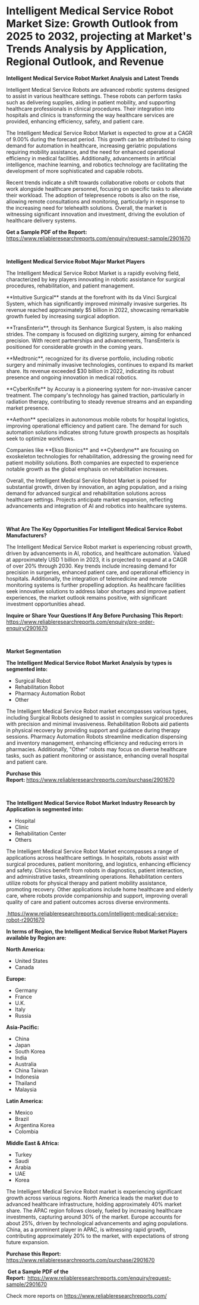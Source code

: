<p><h1>Intelligent Medical Service Robot Market Size: Growth Outlook from 2025 to 2032, projecting at Market's Trends Analysis by Application, Regional Outlook, and Revenue</h1></p><p><strong>Intelligent Medical Service Robot Market Analysis and Latest Trends</strong></p>
<p><p>Intelligent Medical Service Robots are advanced robotic systems designed to assist in various healthcare settings. These robots can perform tasks such as delivering supplies, aiding in patient mobility, and supporting healthcare professionals in clinical procedures. Their integration into hospitals and clinics is transforming the way healthcare services are provided, enhancing efficiency, safety, and patient care.</p><p>The Intelligent Medical Service Robot Market is expected to grow at a CAGR of 9.00% during the forecast period. This growth can be attributed to rising demand for automation in healthcare, increasing geriatric populations requiring mobility assistance, and the need for enhanced operational efficiency in medical facilities. Additionally, advancements in artificial intelligence, machine learning, and robotics technology are facilitating the development of more sophisticated and capable robots.</p><p>Recent trends indicate a shift towards collaborative robots or cobots that work alongside healthcare personnel, focusing on specific tasks to alleviate their workload. The adoption of telepresence robots is also on the rise, allowing remote consultations and monitoring, particularly in response to the increasing need for telehealth solutions. Overall, the market is witnessing significant innovation and investment, driving the evolution of healthcare delivery systems.</p></p>
<p><strong>Get a Sample PDF of the Report:&nbsp;</strong> <a href="https://www.reliableresearchreports.com/enquiry/request-sample/2901670?utm_campaign=2395&utm_medium=2&utm_source=Github&utm_content=ia&utm_term=16032025&utm_id=intelligent-medical-service-robot">https://www.reliableresearchreports.com/enquiry/request-sample/2901670</a></p>
<p>&nbsp;</p>
<p><strong>Intelligent Medical Service Robot Major Market Players</strong></p>
<p><p>The Intelligent Medical Service Robot Market is a rapidly evolving field, characterized by key players innovating in robotic assistance for surgical procedures, rehabilitation, and patient management. </p><p>**Intuitive Surgical** stands at the forefront with its da Vinci Surgical System, which has significantly improved minimally invasive surgeries. Its revenue reached approximately $5 billion in 2022, showcasing remarkable growth fueled by increasing surgical adoption.</p><p>**TransEnterix**, through its Senhance Surgical System, is also making strides. The company is focused on digitizing surgery, aiming for enhanced precision. With recent partnerships and advancements, TransEnterix is positioned for considerable growth in the coming years.</p><p>**Medtronic**, recognized for its diverse portfolio, including robotic surgery and minimally invasive technologies, continues to expand its market share. Its revenue exceeded $30 billion in 2022, indicating its robust presence and ongoing innovation in medical robotics.</p><p>**CyberKnife** by Accuray is a pioneering system for non-invasive cancer treatment. The company's technology has gained traction, particularly in radiation therapy, contributing to steady revenue streams and an expanding market presence.</p><p>**Aethon** specializes in autonomous mobile robots for hospital logistics, improving operational efficiency and patient care. The demand for such automation solutions indicates strong future growth prospects as hospitals seek to optimize workflows.</p><p>Companies like **Ekso Bionics** and **Cyberdyne** are focusing on exoskeleton technologies for rehabilitation, addressing the growing need for patient mobility solutions. Both companies are expected to experience notable growth as the global emphasis on rehabilitation increases.</p><p>Overall, the Intelligent Medical Service Robot Market is poised for substantial growth, driven by innovation, an aging population, and a rising demand for advanced surgical and rehabilitation solutions across healthcare settings. Projects anticipate market expansion, reflecting advancements and integration of AI and robotics into healthcare systems.</p></p>
<p>&nbsp;</p>
<p><strong>What Are The Key Opportunities For Intelligent Medical Service Robot Manufacturers?</strong></p>
<p><p>The Intelligent Medical Service Robot market is experiencing robust growth, driven by advancements in AI, robotics, and healthcare automation. Valued at approximately USD 1 billion in 2023, it is projected to expand at a CAGR of over 20% through 2030. Key trends include increasing demand for precision in surgeries, enhanced patient care, and operational efficiency in hospitals. Additionally, the integration of telemedicine and remote monitoring systems is further propelling adoption. As healthcare facilities seek innovative solutions to address labor shortages and improve patient experiences, the market outlook remains positive, with significant investment opportunities ahead.</p></p>
<p><strong>Inquire or Share Your Questions If Any Before Purchasing This Report:</strong> <a href="https://www.reliableresearchreports.com/enquiry/pre-order-enquiry/2901670?utm_campaign=2395&utm_medium=2&utm_source=Github&utm_content=ia&utm_term=16032025&utm_id=intelligent-medical-service-robot">https://www.reliableresearchreports.com/enquiry/pre-order-enquiry/2901670</a></p>
<p>&nbsp;</p>
<p><strong>Market Segmentation</strong></p>
<p><strong>The Intelligent Medical Service Robot Market Analysis by types is segmented into:</strong></p>
<p><ul><li> Surgical Robot</li><li>Rehabilitation Robot</li><li>Pharmacy Automation Robot</li><li>Other </li></ul></p>
<p><p>The Intelligent Medical Service Robot market encompasses various types, including Surgical Robots designed to assist in complex surgical procedures with precision and minimal invasiveness. Rehabilitation Robots aid patients in physical recovery by providing support and guidance during therapy sessions. Pharmacy Automation Robots streamline medication dispensing and inventory management, enhancing efficiency and reducing errors in pharmacies. Additionally, "Other" robots may focus on diverse healthcare tasks, such as patient monitoring or assistance, enhancing overall hospital and patient care.</p></p>
<p><strong>Purchase this Report:&nbsp;</strong><a href="https://www.reliableresearchreports.com/purchase/2901670?utm_campaign=2395&utm_medium=2&utm_source=Github&utm_content=ia&utm_term=16032025&utm_id=intelligent-medical-service-robot">https://www.reliableresearchreports.com/purchase/2901670</a></p>
<p>&nbsp;</p>
<p><strong>The Intelligent Medical Service Robot Market Industry Research by Application is segmented into:</strong></p>
<p><ul><li> Hospital</li><li>Clinic</li><li>Rehabilitation Center</li><li>Others </li></ul></p>
<p><p>The Intelligent Medical Service Robot Market encompasses a range of applications across healthcare settings. In hospitals, robots assist with surgical procedures, patient monitoring, and logistics, enhancing efficiency and safety. Clinics benefit from robots in diagnostics, patient interaction, and administrative tasks, streamlining operations. Rehabilitation centers utilize robots for physical therapy and patient mobility assistance, promoting recovery. Other applications include home healthcare and elderly care, where robots provide companionship and support, improving overall quality of care and patient outcomes across diverse environments.</p></p>
<p><a href="https://www.reliableresearchreports.com/intelligent-medical-service-robot-r2901670?utm_campaign=2395&utm_medium=2&utm_source=Github&utm_content=ia&utm_term=16032025&utm_id=intelligent-medical-service-robot">&nbsp;https://www.reliableresearchreports.com/intelligent-medical-service-robot-r2901670</a></p>
<p><strong>In terms of Region, the Intelligent Medical Service Robot Market Players available by Region are:</strong></p>
<p>
    <p> <strong> North America: </strong>
        <ul>
            <li>United States</li>
            <li>Canada</li>
        </ul>
        </p> 
    <p> <strong> Europe: </strong>
        <ul>
            <li>Germany</li>
            <li>France</li>
            <li>U.K.</li>
            <li>Italy</li>
            <li>Russia</li>
        </ul>
        </p> 
    <p> <strong> Asia-Pacific: </strong>
        <ul>
            <li>China</li>
            <li>Japan</li>
            <li>South Korea</li>
            <li>India</li>
            <li>Australia</li>
            <li>China Taiwan</li>
            <li>Indonesia</li>
            <li>Thailand</li>
            <li>Malaysia</li>
        </ul>
        </p> 
    <p> <strong> Latin America: </strong>
        <ul>
            <li>Mexico</li>
            <li>Brazil</li>
            <li>Argentina Korea</li>
            <li>Colombia</li>
        </ul>
        </p> 
    <p> <strong> Middle East & Africa: </strong>
        <ul>
            <li>Turkey</li>
            <li>Saudi</li>
            <li>Arabia</li>
            <li>UAE</li>
            <li>Korea</li>
        </ul>
    </p>
    </p>
<p><p>The Intelligent Medical Service Robot market is experiencing significant growth across various regions. North America leads the market due to advanced healthcare infrastructure, holding approximately 40% market share. The APAC region follows closely, fueled by increasing healthcare investments, capturing around 30% of the market. Europe accounts for about 25%, driven by technological advancements and aging populations. China, as a prominent player in APAC, is witnessing rapid growth, contributing approximately 20% to the market, with expectations of strong future expansion.</p></p>
<p><strong>Purchase this Report: </strong><a href="https://www.reliableresearchreports.com/purchase/2901670?utm_campaign=2395&utm_medium=2&utm_source=Github&utm_content=ia&utm_term=16032025&utm_id=intelligent-medical-service-robot">https://www.reliableresearchreports.com/purchase/2901670</a></p>
<p>&nbsp;<strong>Get a Sample PDF of the Report:&nbsp;&nbsp;</strong><a href="https://www.reliableresearchreports.com/enquiry/request-sample/2901670?utm_campaign=2395&utm_medium=2&utm_source=Github&utm_content=ia&utm_term=16032025&utm_id=intelligent-medical-service-robot">https://www.reliableresearchreports.com/enquiry/request-sample/2901670</a></p>
<p><strong></strong></p>
<p>Check more reports on <a href="https://www.reliableresearchreports.com/?utm_campaign=2395&utm_medium=2&utm_source=Github&utm_content=ia&utm_term=16032025&utm_id=intelligent-medical-service-robot">https://www.reliableresearchreports.com/</a></p>